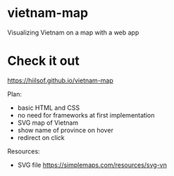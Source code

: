 # vietnam-map
Visualizing Vietnam on a map with a web app

# Check it out
https://hiilsof.github.io/vietnam-map

Plan:
- basic HTML and CSS
- no need for frameworks at first implementation
- SVG map of Vietnam
- show name of province on hover
- redirect on click 

Resources:
- SVG file https://simplemaps.com/resources/svg-vn
